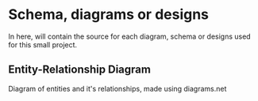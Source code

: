 # Schema, diagrams or designs
In here, will contain the source for each diagram, schema or designs used for this small project.

## Entity-Relationship Diagram
Diagram of entities and it's relationships, made using diagrams.net

